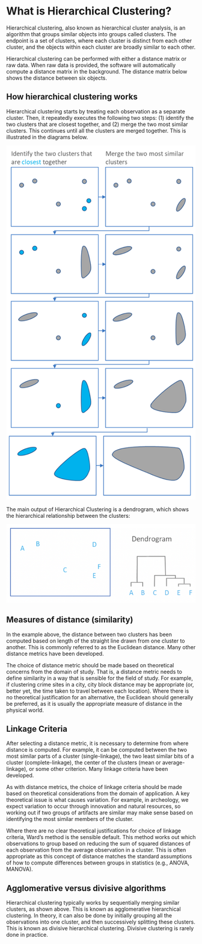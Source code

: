 # What is Hierarchical Clustering?

Hierarchical clustering, also known as hierarchical cluster analysis, is an algorithm that groups similar objects into groups called clusters. The endpoint is a set of clusters, where each cluster is distinct from each other cluster, and the objects within each cluster are broadly similar to each other.

Hierarchical clustering can be performed with either a distance matrix or raw data. When raw data is provided, the software will automatically compute a distance matrix in the background. The distance matrix below shows the distance between six objects.

## How hierarchical clustering works

Hierarchical clustering starts by treating each observation as a separate cluster. Then, it repeatedly executes the following two steps: (1) identify the two clusters that are closest together, and (2) merge the two most similar clusters. This continues until all the clusters are merged together. This is illustrated in the diagrams below.

<p align = "center">
  <img src = "https://github.com/Balajisivakumar92/100_DAYS_OF_ML_CHALLENGE/blob/master/ML%20code-s/Day%2019-%20Hierarchical%20clustering/img/Hierarchical-clustering-2.png">
</p>

The main output of Hierarchical Clustering is a dendrogram, which shows the hierarchical relationship between the clusters:

<p align = "center">
  <img src = "https://github.com/Balajisivakumar92/100_DAYS_OF_ML_CHALLENGE/blob/master/ML%20code-s/Day%2019-%20Hierarchical%20clustering/img/dendro.png">
</p>

## Measures of distance (similarity)

In the example above, the distance between two clusters has been computed based on length of the straight line drawn from one cluster to another. This is commonly referred to as the Euclidean distance. Many other distance metrics have been developed.

The choice of distance metric should be made based on theoretical concerns from the domain of study. That is, a distance metric needs to define similarity in a way that is sensible for the field of study. For example, if clustering crime sites in a city, city block distance may be appropriate (or, better yet, the time taken to travel between each location). Where there is no theoretical justification for an alternative, the Euclidean should generally be preferred, as it is usually the appropriate measure of distance in the physical world.

## Linkage Criteria

After selecting a distance metric, it is necessary to determine from where distance is computed. For example, it can be computed between the two most similar parts of a cluster (single-linkage), the two least similar bits of a cluster (complete-linkage), the center of the clusters (mean or average-linkage), or some other criterion. Many linkage criteria have been developed.

As with distance metrics, the choice of linkage criteria should be made based on theoretical considerations from the domain of application. A key theoretical issue is what causes variation. For example, in archeology, we expect variation to occur through innovation and natural resources, so working out if two groups of artifacts are similar may make sense based on identifying the most similar members of the cluster.

Where there are no clear theoretical justifications for choice of linkage criteria, Ward’s method is the sensible default. This method works out which observations to group based on reducing the sum of squared distances of each observation from the average observation in a cluster. This is often appropriate as this concept of distance matches the standard assumptions of how to compute differences between groups in statistics (e.g., ANOVA, MANOVA).

## Agglomerative versus divisive algorithms

Hierarchical clustering typically works by sequentially merging similar clusters, as shown above. This is known as agglomerative hierarchical clustering. In theory, it can also be done by initially grouping all the observations into one cluster, and then successively splitting these clusters. This is known as divisive hierarchical clustering. Divisive clustering is rarely done in practice.
